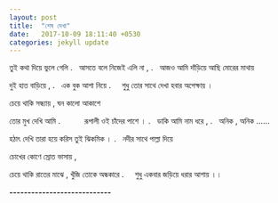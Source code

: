 ```yaml
---
layout: post
title:  "শেষ দেখা"
date:   2017-10-09 18:11:40 +0530
categories: jekyll update
---
```

তুই কথা দিয়ে ভুলে গেলি
.   
আসতে বলে নিজেই এলি না ,
.   
আজও আমি দাঁড়িয়ে আছি মোরের মাথায়

দুই হাত বাড়িয়ে ,
.    
এক বুক আশা নিয়ে
.     
শুধু তোর সাথে দেখা হবার অপেক্ষায় । 

চেয়ে থাকি সন্ধ্যায় , ঘন কালো আকাশে 

তোর মুখ দেখি আমি
.             
রূপালী ওই চাঁদের পাশে ।
.    
ডাকি আমি নাম ধরে ,
.    
অনিক , অনিক ...... 

হঠাৎ দেখি তারা হয়ে করিস তুই ঝিকমিক ।
.    
নদীর সাথে পাল্লা দিয়ে 

চোখের কোণে স্রোত ভাসায় , 

চেয়ে থাকি রাতের মাঝে , খুঁজি তোকে অন্ধকারে
.      
শুধু একবার জড়িয়ে ধরার আশায় ।।


************----------------------------************
